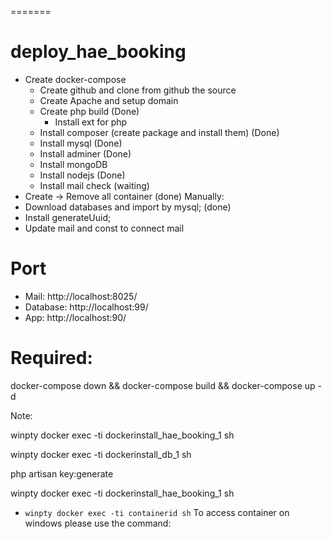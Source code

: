=======
# deploy_hae_booking

- Create docker-compose
    - Create github and clone from github the source 
    - Create Apache and setup domain
    - Create php build (Done)
        - Install ext for php
    - Install composer (create package and install them) (Done)
    - Install mysql (Done)
    - Install adminer (Done)
    - Install mongoDB
    - Install nodejs (Done)
    - Install mail check (waiting)
 - Create -> Remove all container (done)
Manually:
- Download databases and import by mysql; (done)    
- Install generateUuid;  
- Update mail and const to connect mail

# Port
- Mail: http://localhost:8025/
- Database: http://localhost:99/
- App: http://localhost:90/

# Required:
docker-compose down && docker-compose build && docker-compose up -d

Note:

winpty docker exec -ti dockerinstall_hae_booking_1 sh


winpty docker exec -ti dockerinstall_db_1 sh

php artisan key:generate

winpty docker exec -ti dockerinstall_hae_booking_1 sh
 - `winpty docker exec -ti containerid sh` To access container on windows please use the command: